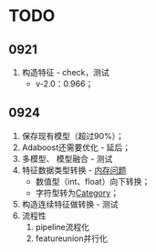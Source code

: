 # TODO

## 0921
1. 构造特征 - check，测试
    - v-2.0：0.966；
## 0924
1. 保存现有模型（超过90%）；
2. Adaboost还需要优化 - 延后；
3. 多模型、 模型融合 - 测试
4. 特征数据类型转换 - [内存问题](https://blog.csdn.net/zhusongziye/article/details/92064823)
    - 数值型（int、float）向下转换；
    - 字符型转为[Category](http://pandas.pydata.org/pandas-docs/stable/categorical.html)；
5. 构造连续特征做转换 - 测试
6. 流程性
	1. pipeline流程化
	2. featureunion并行化
